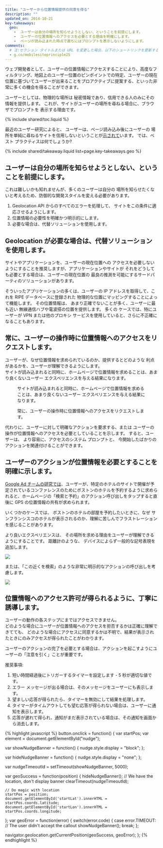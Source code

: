 ```yaml
---
title: "ユーザーから位置情報提供の同意を得る"
description: ""
updated_on: 2014-10-21
key-takeaways:
  geo: 
    -  ユーザーは自分の場所を知らせようとしない、ということを前提にします。
    -  ユーザーの位置情報へのアクセスを必要とする理由を明確にします。
    -  ページが読み込まれた時点で直ちにはプロンプトを表示しないようにします。
comments:
  # 注:セクション タイトルまたは URL を変更した場合、以下のショートリンクを更新する必要があります
  - g.co/mobilesiteprinciple25
---
```


<p class="intro">
  ウェブ開発者として、ユーザーの位置情報にアクセスすることにより、高度なフィルタリング、地図上のユーザー位置のピンポイントでの特定、ユーザーの現在位置に基づいてユーザーが出来ることをプロアクティブに提案する、といった非常に多くの機会を得ることができます。
</p>

ユーザーとしては、物理的な場所は
秘密情報であり、信用できる人のみにその情報を提供します。  これが、サイトがユーザーの場所を尋ねる場合に、ブラウザでプロンプトを
表示する理由です。

{% include shared/toc.liquid %}

最近のユーザー研究によると、
ユーザーは、ページ読み込み後にユーザーの
場所を単純に尋ねるサイトを信用しないということが<a href="http://static.googleusercontent.com/media/www.google.com/en/us/intl/ALL_ALL/think/multiscreen/pdf/multi-screen-moblie-whitepaper_research-studies.pdf">示されて</a>います。 では、ベスト プラクティスは何でしょうか?

{% include shared/takeaway.liquid list=page.key-takeaways.geo %}

## ユーザーは自分の場所を知らせようとしない、ということを前提にします。

これは難しいかも知れませんが、多くのユーザーは自分の
場所を知らせたくないと考えるため、防御的な開発スタイルを変える必要があります。

1.  Geolocation API からのすべてのエラーを処理して、
    サイトをこの条件に適応させるようにします。
2.  位置情報の必要性を明確かつ明示的にします。
3.  必要な場合は、代替ソリューションを使用します。

## Geolocation が必要な場合は、代替ソリューションを使用します。

サイトやアプリケーションを、ユーザーの現在位置への
アクセスを必要しないようにすることを推奨しますが、アプリケーションやサイトが
それをどうしても必要とする場合は、ユーザーの現在位置の
最良の推測を可能にするサードパーティのソリューションがあります。

そういったアプリケーションの多くは、ユーザーの IP アドレスを取得して、これを RIPE データベースに登録された
物理的な位置にマッピングすることによって機能します。  その位置情報は、
あまり正確でないことが多く、ユーザーに最も近い
無線通信ハブや電波搭の位置を提供します。  多くの
ケースでは、特にユーザーが VPN 
または他のプロキシ サービスを使用していると、さらに不正確になることもあります。

## 常に、ユーザーの操作時に位置情報へのアクセスをリクエストします。

ユーザーが、なぜ位置情報を求められているのか、提供するとどのような
利点があるかを、ユーザーが理解できるようにします。  
サイトが読み込まれると同時に、ホームページで位置情報を求めることは、あまり良くないユーザー エクスペリエンスを与える結果になります。

<div class="clear g-wide--pull-1">
  <div class="mdl-cell mdl-cell--6--col">
    <figure class="fluid">
      <img src="images/sw-navigation-bad.png" srcset="images/sw-navigation-bad.png 1x, images/sw-navigation-bad-2x.png 2x" alt="">
      <figcaption>サイトが読み込まれると同時に、ホームページで位置情報を求めることは、あまり良くないユーザー エクスペリエンスを与える結果になります。</figcaption>
    </figure>
  </div>
  <div class="mdl-cell mdl-cell--6--col">
    <figure class="fluid">
      <img src="images/sw-navigation-good.png" srcset="images/sw-navigation-good.png 1x, images/sw-navigation-good-2x.png 2x" alt="">
      <figcaption> 常に、ユーザーの操作時に位置情報へのアクセスをリクエストします。</figcaption>
      </figure>
  </div>
</div>

代わりに、ユーザーに対して明確なアクションを要求する、または
ユーザーの操作が位置情報へのアクセスを必要としていることを示します。  すると、ユーザーは、
より容易に、アクセスのシステム プロンプトと、
今開始したばかりのアクションを関連付けることができます。

## ユーザーのアクションが位置情報を必要とすることを明確に示します。

<a href="http://static.googleusercontent.com/media/www.google.com/en/us/intl/ALL_ALL/think/multiscreen/pdf/multi-screen-moblie-whitepaper_research-studies.pdf">Google Ad チームの研究では</a>、ユーザーが、特定のホテルのサイトで開催が予定されているコンファレンスのためにボストンのホテルを予約するように求められると、ホームページの「検索と予約」のアクション呼び出しをタップすると直後に GPS の位置情報の共有が求められます。

いくつかのケースでは、
ボストンのホテルの部屋を予約したいときに、なぜ
サンフランシスコのホテルが表示されるのか、理解に苦しんでフラストレーションを感じることがあります。

より良いエクスペリエンスは、
その場所を求める理由をユーザーが理解できるようにすることです。 距離計のような、
デバイスによらず一般的な記号表現を追加します。

<img src="images/indication.png">

または、「この近くを検索」のような非常に明示的なアクションの呼び出しを考慮します。

<img src="images/nearme.png">

## 位置情報へのアクセス許可が得られるように、丁寧に誘導します。

ユーザーの動作の各ステップにまではアクセスできません。  
どのような場合にユーザーが位置情報へのアクセスを拒否するかは正確に理解できてても、
どのような場合にアクセスに同意するかは不明で、結果が表示されたときにのみアクセスが得られたことがわかります。

ユーザーのアクションの完了を必要とする場合は、アクションを起こすようにユーザーの「注意を引く」ことが重要です。

推奨事項: 

1.  短い時間経過後にトリガーするタイマーを設定します - 5 秒が適切な値です。
2.  エラー メッセージが出る場合は、そのメッセージをユーザーにも表示します。
3.  望ましい応答が得られたら、タイマーを無効にして結果を処理します。
4.  タイマーがタイムアウトしても望む応答が得られない場合は、ユーザーに通知を表示します。
5.  応答が遅れて得られ、通知がまだ表示されている場合は、その通知を画面から消去します。

{% highlight javascript %}
button.onclick = function() {
  var startPos;
  var element = document.getElementById("nudge");

  var showNudgeBanner = function() {
    nudge.style.display = "block";
  };

  var hideNudgeBanner = function() {
    nudge.style.display = "none";
  };

  var nudgeTimeoutId = setTimeout(showNudgeBanner, 5000);

  var geoSuccess = function(position) {
    hideNudgeBanner();
    // We have the location, don't display banner
    clearTimeout(nudgeTimeoutId); 

    // Do magic with location
    startPos = position;
    document.getElementById('startLat').innerHTML = startPos.coords.latitude;
    document.getElementById('startLon').innerHTML = startPos.coords.longitude;
  };
  var geoError = function(error) {
    switch(error.code) {
      case error.TIMEOUT:
        // The user didn't accept the callout
        showNudgeBanner();
        break;
  };

  navigator.geolocation.getCurrentPosition(geoSuccess, geoError);
};
{% endhighlight %}

